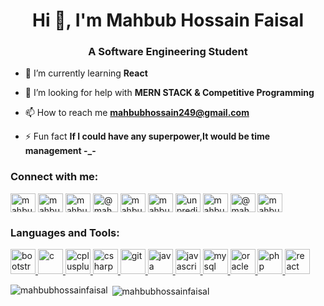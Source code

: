 <h1 align="center">Hi 👋, I'm Mahbub Hossain Faisal</h1>
<h3 align="center">A Software Engineering Student</h3>

- 🌱 I’m currently learning **React**

- 🤝 I’m looking for help with **MERN STACK & Competitive Programming**

- 📫 How to reach me **mahbubhossain249@gmail.com**

- ⚡ Fun fact **If I could have any superpower,It would be time management -_-**



<p align="left">
<h3 align="left">Connect with me:</h3>
<a href="https://linkedin.com/in/mahbub-hossain-faisal-5710a8190/" target="blank"><img align="center" src="https://cdn.jsdelivr.net/npm/simple-icons@3.0.1/icons/linkedin.svg" alt="mahbub-hossain-faisal-5710a8190/" height="30" width="40" /></a>
<a href="https://fb.com/mahbub.hossain.334" target="blank"><img align="center" src="https://cdn.jsdelivr.net/npm/simple-icons@3.0.1/icons/facebook.svg" alt="mahbub.hossain.334" height="30" width="40" /></a>
<a href="https://instagram.com/mahbub_hossain_faisal" target="blank"><img align="center" src="https://cdn.jsdelivr.net/npm/simple-icons@3.0.1/icons/instagram.svg" alt="mahbub_hossain_faisal" height="30" width="40" /></a>
<a href="https://medium.com/@mahbubhossain249" target="blank"><img align="center" src="https://cdn.jsdelivr.net/npm/simple-icons@3.0.1/icons/medium.svg" alt="@mahbubhossain249" height="30" width="40" /></a>
<a href="https://www.youtube.com/c/mahbub hossain" target="blank"><img align="center" src="https://cdn.jsdelivr.net/npm/simple-icons@3.0.1/icons/youtube.svg" alt="mahbub hossain" height="30" width="40" /></a>
<a href="https://www.hackerrank.com/mahbubhossain686" target="blank"><img align="center" src="https://cdn.jsdelivr.net/npm/simple-icons@3.0.1/icons/hackerrank.svg" alt="mahbubhossain686" height="30" width="40" /></a>
<a href="https://codeforces.com/profile/unpredicthunder" target="blank"><img align="center" src="https://cdn.jsdelivr.net/npm/simple-icons@3.0.1/icons/codeforces.svg" alt="unpredicthunder" height="30" width="40" /></a>
<a href="https://www.leetcode.com/mahbubhossain" target="blank"><img align="center" src="https://cdn.jsdelivr.net/npm/simple-icons@3.0.1/icons/leetcode.svg" alt="mahbubhossain" height="30" width="40" /></a>
<a href="https://www.hackerearth.com/@mahbub9" target="blank"><img align="center" src="https://cdn.jsdelivr.net/npm/simple-icons@3.0.1/icons/hackerearth.svg" alt="@mahbub9" height="30" width="40" /></a>
<a href="https://auth.geeksforgeeks.org/user/mahbubhossain249" target="blank"><img align="center" src="https://cdn.jsdelivr.net/npm/simple-icons@3.0.1/icons/geeksforgeeks.svg" alt="mahbubhossain249" height="30" width="40" /></a>
</p>

<h3 align="left">Languages and Tools:</h3>
<p align="left"> <a href="https://getbootstrap.com" target="_blank"> <img src="https://devicons.github.io/devicon/devicon.git/icons/bootstrap/bootstrap-plain.svg" alt="bootstrap" width="40" height="40"/> </a> <a href="https://www.cprogramming.com/" target="_blank"> <img src="https://devicons.github.io/devicon/devicon.git/icons/c/c-original.svg" alt="c" width="40" height="40"/> </a> <a href="https://www.w3schools.com/cpp/" target="_blank"> <img src="https://devicons.github.io/devicon/devicon.git/icons/cplusplus/cplusplus-original.svg" alt="cplusplus" width="40" height="40"/> </a> <a href="https://www.w3schools.com/cs/" target="_blank"> <img src="https://devicons.github.io/devicon/devicon.git/icons/csharp/csharp-original.svg" alt="csharp" width="40" height="40"/> </a> <a href="https://git-scm.com/" target="_blank"> <img src="https://www.vectorlogo.zone/logos/git-scm/git-scm-icon.svg" alt="git" width="40" height="40"/> </a> <a href="https://www.java.com" target="_blank"> <img src="https://devicons.github.io/devicon/devicon.git/icons/java/java-original-wordmark.svg" alt="java" width="40" height="40"/> </a> <a href="https://developer.mozilla.org/en-US/docs/Web/JavaScript" target="_blank"> <img src="https://devicons.github.io/devicon/devicon.git/icons/javascript/javascript-original.svg" alt="javascript" width="40" height="40"/> </a> <a href="https://www.mysql.com/" target="_blank"> <img src="https://devicons.github.io/devicon/devicon.git/icons/mysql/mysql-original-wordmark.svg" alt="mysql" width="40" height="40"/> </a> <a href="https://www.oracle.com/" target="_blank"> <img src="https://devicons.github.io/devicon/devicon.git/icons/oracle/oracle-original.svg" alt="oracle" width="40" height="40"/> </a> <a href="https://www.php.net" target="_blank"> <img src="https://devicons.github.io/devicon/devicon.git/icons/php/php-original.svg" alt="php" width="40" height="40"/> </a> <a href="https://reactjs.org/" target="_blank"> <img src="https://devicons.github.io/devicon/devicon.git/icons/react/react-original-wordmark.svg" alt="react" width="40" height="40"/> </a> </p>

<p><img align="left" src="https://github-readme-stats.vercel.app/api/top-langs/?username=mahbubhossainfaisal&layout=compact" alt="mahbubhossainfaisal" /></p>

<p>&nbsp;<img align="center" src="https://github-readme-stats.vercel.app/api?username=mahbubhossainfaisal&show_icons=true" alt="mahbubhossainfaisal" /></p>
